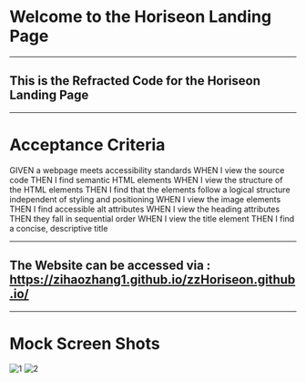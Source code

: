 # Welcome to the Horiseon Landing Page
_________________________________________
## This is the Refracted Code for the Horiseon Landing Page
____________________________________________________________
# Acceptance Criteria
GIVEN a webpage meets accessibility standards
WHEN I view the source code
THEN I find semantic HTML elements
WHEN I view the structure of the HTML elements
THEN I find that the elements follow a logical structure independent of styling and positioning
WHEN I view the image elements
THEN I find accessible alt attributes
WHEN I view the heading attributes
THEN they fall in sequential order
WHEN I view the title element
THEN I find a concise, descriptive title
____________________________________________________________________________________

## The Website can be accessed via : https://zihaozhang1.github.io/zzHoriseon.github.io/
________________________________________________________________________________________________
# Mock Screen Shots
![1](https://user-images.githubusercontent.com/72529794/96390820-61da8c00-1184-11eb-9d8d-13a8c84ab455.png)
![2](https://user-images.githubusercontent.com/72529794/96390822-62732280-1184-11eb-81ba-c10cc66893a1.png)
